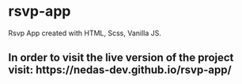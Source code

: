 # rsvp-app
Rsvp App created with HTML, Scss, Vanilla JS.

<h2>In order to visit the live version of the project visit: https://nedas-dev.github.io/rsvp-app/</h2>
